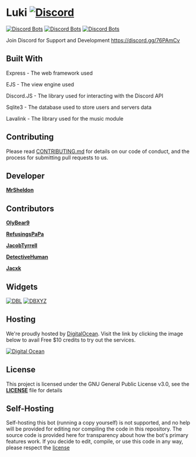 # Luki [![Discord](https://discordapp.com/api/guilds/339085367770611713/embed.png)](https://discord.gg/76PAmCv) 
[![Discord Bots](https://discordbots.org/api/widget/status/365958655926992896.svg?noavatar=true)](https://discordbots.org/bot/365958655926992896)
[![Discord Bots](https://discordbots.org/api/widget/servers/365958655926992896.svg?noavatar=true)](https://discordbots.org/bot/365958655926992896)
[![Discord Bots](https://discordbots.org/api/widget/upvotes/365958655926992896.svg?noavatar=true)](https://discordbots.org/bot/365958655926992896)

Join Discord for Support and Development https://discord.gg/76PAmCv

## Built With
Express - The web framework used

EJS - The view engine used

Discord.JS - The library used for interacting with the Discord API 

Sqlite3 - The database used to store users and servers data

Lavalink - The library used for the music module

## Contributing
Please read [CONTRIBUTING.md](https://github.com/LukiBot/Luki/blob/master/CONTRIBUTING.md) for details on our code of conduct, and the process for submitting pull requests to us.

## Developer
[**MrSheldon**](https://github.com/mrsheldon)

## Contributors
[**OlyBear9**](https://github.com/olybear9)

[**RefusingsPaPa**](https://github.com/RefusingsPaPa)

[**JacobTyrrell**](https://github.com/JacobTyrrell)

[**DetectiveHuman**](https://github.com/DetectiveHuman)

[**Jacxk**](https://github.com/Jacxk)

## Widgets
[![DBL](https://discordbots.org/api/widget/365958655926992896.svg)](https://discordbots.org/bot/luki)
[![DBXYZ](https://discordbots.org/api/widget/luki)](https://discordboats.xyz/bot/luki)

## Hosting
We're proudly hosted by [DigitalOcean](https://m.do.co/c/805443143001). Visit the link by clicking the image below to avail Free $10 credits to try out the services.

[![Digital Ocean](https://i.imgur.com/6OBHX8a.png)](https://m.do.co/c/805443143001)

## License
This project is licensed under the GNU General Public License v3.0, see the [**LICENSE**](https://github.com/LukiBot/Luki/blob/master/LICENSE) file for details

## Self-Hosting
Self-hosting this bot (running a copy yourself) is not supported, and no help will be provided for editing nor compiling the code in this repository. The source code is provided here for transparency about how the bot's primary features work. If you decide to edit, compile, or use this code in any way, please respect the [license](https://github.com/LukiBot/Vortex/Luki/master/LICENSE)
